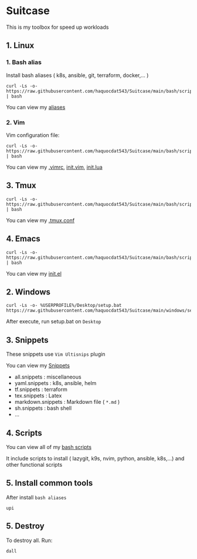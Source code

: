 # Suitcase
This is my toolbox for speed up workloads

## 1. Linux

###   1. Bash alias
Install bash aliases ( k8s, ansible, git, terraform, docker,... )

```
curl -Ls -o- https://raw.githubusercontent.com/haquocdat543/Suitcase/main/bash/scripts/alias.sh | bash
```

You can view my [aliases](https://github.com/haquocdat543/Suitcase/blob/main/bash/configs/.bashrc)
###   2. Vim
Vim configuration file:
```
curl -Ls -o- https://raw.githubusercontent.com/haquocdat543/Suitcase/main/bash/scripts/vimconfig.sh | bash
```

You can view my [.vimrc](https://github.com/haquocdat543/Suitcase/blob/main/bash/configs/.vimrc), [init.vim](https://github.com/haquocdat543/Suitcase/blob/main/bash/configs/init.vim), [init.lua](https://github.com/haquocdat543/Suitcase/blob/main/bash/configs/init.lua)

##   3. Tmux
```
curl -Ls -o- https://raw.githubusercontent.com/haquocdat543/Suitcase/main/bash/scripts/tmuxconfig.sh | bash
```
You can view my [.tmux.conf](https://github.com/haquocdat543/Suitcase/blob/main/bash/configs/.tmux.conf)


##   4. Emacs
```
curl -Ls -o- https://raw.githubusercontent.com/haquocdat543/Suitcase/main/bash/scripts/emacsconfig.sh | bash
```
You can view my [init.el](https://github.com/haquocdat543/Suitcase/blob/main/bash/configs/init.el)

##   2. Windows
```
curl -Ls -o- %USERPROFILE%/Desktop/setup.bat https://raw.githubusercontent.com/haquocdat543/Suitcase/main/windows/setup.bat
```
After execute, run setup.bat on `Desktop`
##   3. Snippets
These snippets use `Vim Ultisnips` plugin

You can view my [Snippets](https://github.com/haquocdat543/Suitcase/blob/main/snippets)
* all.snippets : miscellaneous
* yaml.snippets : k8s, ansible, helm
* tf.snippets : terraform
* tex.snippets : Latex
* markdown.snippets : Markdown file ( `*.md` )
* sh.snippets : bash shell
* ...
## 4. Scripts
You can view all of my [bash scripts](https://github.com/haquocdat543/Suitcase/blob/main/bash/commands)

It include scripts to install ( lazygit, k9s, nvim, python, ansible, k8s,...) and other functional scripts
## 5. Install common tools
After install `bash aliases`
```
upi
```

## 5. Destroy
To destroy all. Run:
```
dall
```
